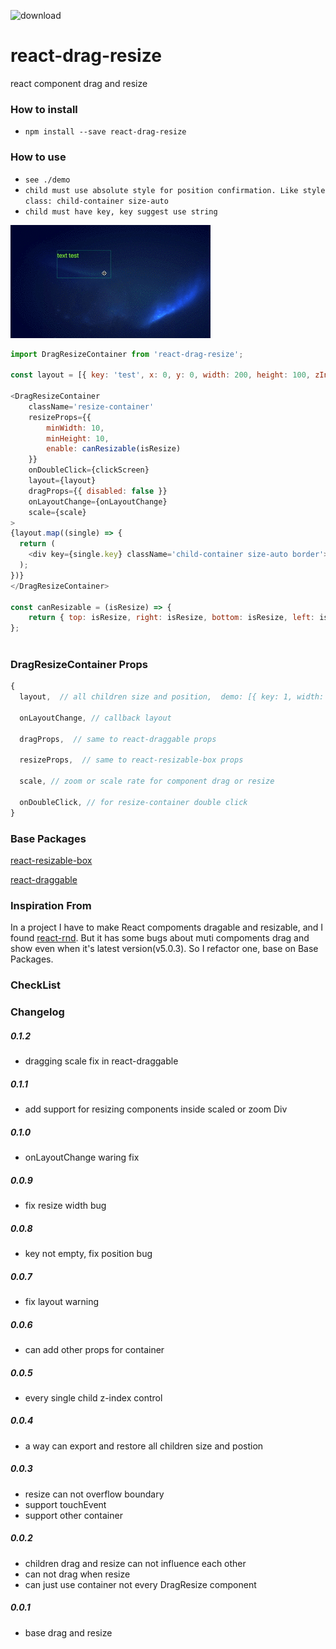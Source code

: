 ![download](https://img.shields.io/badge/download-700+/month-green.svg?longCache=true&style=plastic)
# react-drag-resize
react component drag and resize

### How to install
- `npm install --save react-drag-resize`

### How to use
- `see ./demo`
- `child must use absolute style for position confirmation. Like style class: child-container size-auto`
-  `child must have key, key suggest use string`

![demo](./demo/demo.gif)

```javascript
import DragResizeContainer from 'react-drag-resize';

const layout = [{ key: 'test', x: 0, y: 0, width: 200, height: 100, zIndex: 1 }]

<DragResizeContainer
    className='resize-container'
    resizeProps={{ 
        minWidth: 10, 
        minHeight: 10, 
        enable: canResizable(isResize) 
    }}
    onDoubleClick={clickScreen}
    layout={layout}
    dragProps={{ disabled: false }}
    onLayoutChange={onLayoutChange}
    scale={scale}
>
{layout.map((single) => {
  return (
    <div key={single.key} className='child-container size-auto border'>text test</div>
  );
})}
</DragResizeContainer>

const canResizable = (isResize) => {
    return { top: isResize, right: isResize, bottom: isResize, left: isResize, topRight: isResize, bottomRight: isResize, bottomLeft: isResize, topLeft: isResize };
};
  

```
### DragResizeContainer Props
```javascript
{
  layout,  // all children size and position,  demo: [{ key: 1, width: 100, height: 1000, x: 0, y: 0, zIndex: 1 } ]

  onLayoutChange, // callback layout

  dragProps,  // same to react-draggable props

  resizeProps,  // same to react-resizable-box props

  scale, // zoom or scale rate for component drag or resize

  onDoubleClick, // for resize-container double click
}
```

### Base Packages
[react-resizable-box](https://github.com/bokuweb/react-resizable-box)

[react-draggable](https://github.com/mzabriskie/react-draggable)

### Inspiration From

In a project I have to make React compoments dragable and resizable, and I found [react-rnd](https://github.com/bokuweb/react-rnd). But it has some bugs about muti compoments drag and show even when it's latest version(v5.0.3).
So I refactor one, base on Base Packages.

### CheckList

### Changelog
##### 0.1.2
* dragging scale fix in react-draggable

##### 0.1.1
* add support for resizing components inside scaled or zoom Div

##### 0.1.0
* onLayoutChange waring fix

##### 0.0.9
* fix resize width bug

##### 0.0.8
* key not empty, fix position bug

##### 0.0.7
* fix layout warning

##### 0.0.6
* can add other props for container

##### 0.0.5
* every single child z-index control

##### 0.0.4
* a way can export and restore all children size and postion

##### 0.0.3
* resize can not overflow boundary
* support touchEvent
* support other container

##### 0.0.2
* children drag and resize can not influence each other
* can not drag when resize
* can just use container not every DragResize component

##### 0.0.1
* base drag and resize
